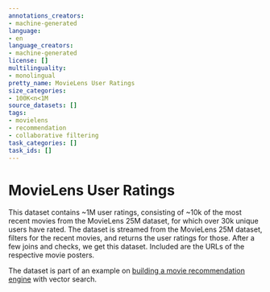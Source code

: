```yaml
---
annotations_creators:
- machine-generated
language:
- en
language_creators:
- machine-generated
license: []
multilinguality:
- monolingual
pretty_name: MovieLens User Ratings
size_categories:
- 100K<n<1M
source_datasets: []
tags:
- movielens
- recommendation
- collaborative filtering
task_categories: []
task_ids: []
---
```


# MovieLens User Ratings

This dataset contains ~1M user ratings, consisting of ~10k of the most recent movies from the MovieLens 25M dataset, for which over 30k unique users have rated. The dataset is streamed from the MovieLens 25M dataset, filters for the recent movies, and returns the user ratings for those. After a few joins and checks, we get this dataset. Included are the URLs of the respective movie posters.

The dataset is part of an example on [building a movie recommendation engine](https://www.pinecone.io/docs/examples/movie-recommender-system/) with vector search.